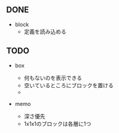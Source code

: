 ## DONE
- block
    - 定義を読み込める

## TODO
- box
    - 何もないのを表示できる
    - 空いているところにブロックを置ける
    - 

- memo
    - 深さ優先
    - 1x1x1のブロックは各層に1つ

